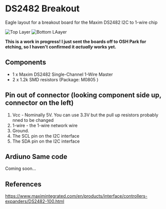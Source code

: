 # DS2482 Breakout

Eagle layout for a breakout board for the Maxim DS2482 I2C to 1-wire chip

![Top Layer](https://644db4de3505c40a0444-327723bce298e3ff5813fb42baeefbaa.ssl.cf1.rackcdn.com/c822edcd17d805c57f6984b0aa2cb01e.png) ![Bottom LAayer](https://644db4de3505c40a0444-327723bce298e3ff5813fb42baeefbaa.ssl.cf1.rackcdn.com/e076e6471cf0fa1e368f836e1539cffc.png)

**This is a work in progress! I just sent the boards off to OSH Park for etching, so I haven't confirmed it _actually_ works yet.**

## Components

* 1 x Maxim DS2482 Single-Channel 1-Wire Master
* 2 x 1.2k SMD resistors (Package: M0805 )

## Pin out of connector (looking component side up, connector on the left)

1. Vcc - Nominally 5V. You can use 3.3V but the pull up resistors probably nned to be changed
2. 1-wire - the 1-wire network wire
3. Ground.
4. The SCL pin on the I2C interface
5. The SDA pin on the I2C interface

## Ardiuno Same code

Coming soon...

## References

https://www.maximintegrated.com/en/products/interface/controllers-expanders/DS2482-100.html
